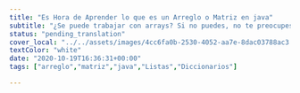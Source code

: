 ```yaml
---
title: "Es Hora de Aprender lo que es un Arreglo o Matriz en java"
subtitle: "¿Se puede trabajar con arrays? Si no puedes, no te preocupes aquí, aprenderás qué es un array y cómo trabajar con ellos."
status: "pending_translation"
cover_local: "../../assets/images/4cc6fa0b-2530-4052-aa7e-8dac03788ac3.png"
textColor: "white"
date: "2020-10-19T16:36:31+00:00"
tags: ["arreglo","matriz","java","Listas","Diccionarios"]

---
```


